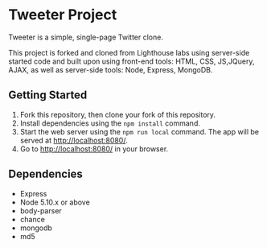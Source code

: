# Tweeter Project

Tweeter is a simple, single-page Twitter clone.

This project is forked and cloned from Lighthouse labs using server-side started code and built upon using front-end tools: HTML, CSS, JS,JQuery, AJAX, as well as server-side tools: Node, Express, MongoDB.  

## Getting Started

1. Fork this repository, then clone your fork of this repository.
2. Install dependencies using the `npm install` command.
3. Start the web server using the `npm run local` command. The app will be served at <http://localhost:8080/>.
4. Go to <http://localhost:8080/> in your browser.

## Dependencies

- Express
- Node 5.10.x or above
- body-parser
- chance
- mongodb
- md5
